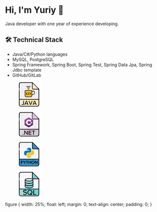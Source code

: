# Hi, I'm Yuriy 👋
Java developer with one year of experience developing.

## 🛠 Technical Stack
*   Java/C#/Python languages
*   MySQL, PostgreSQL
*   Spring Framework, Spring Boot, Spring Test, Spring Data Jpa, Spring Jdbc template
*   GitHub/GitLab

<div id="images">
            <figure>
                <img src="https://github.com/ymolyavkin/ymolyavkin/blob/main/img/java.png" alt="java" width="80"/>               
            </figure>
            <figure>
                <img src="https://github.com/ymolyavkin/ymolyavkin/blob/main/img/csharp.png" alt="csharp" width="80"/>                  
            </figure>
            <figure>
              <img src="https://github.com/ymolyavkin/ymolyavkin/blob/main/img/python.png" alt="python" width="80"/>
            </figure>
            <figure>
                <img src="https://github.com/ymolyavkin/ymolyavkin/blob/main/img/sql.png" alt="sql" width="80"/>
            </figure>
</div>  
figure {
    width: 25%;
    float: left;
    margin: 0;
    text-align: center;
    padding: 0;
}

<!--
### Hi there 👋
**ymolyavkin/ymolyavkin** is a ✨ _special_ ✨ repository because its `README.md` (this file) appears on your GitHub profile.

Here are some ideas to get you started:

- 🔭 I’m currently working on ...
- 🌱 I’m currently learning ...
- 👯 I’m looking to collaborate on ...
- 🤔 I’m looking for help with ...
- 💬 Ask me about ...
- 📫 How to reach me: ...
- 😄 Pronouns: ...
- ⚡ Fun fact: ...
-->
